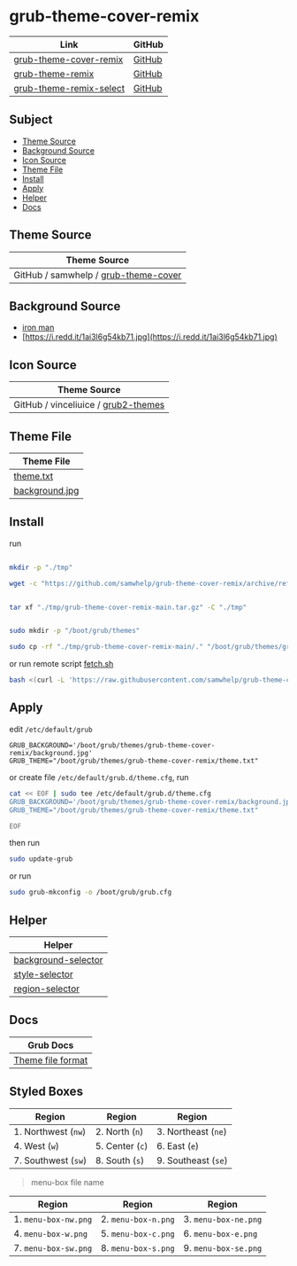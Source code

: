 

# grub-theme-cover-remix

| Link | GitHub |
| ---- | ------ |
| [grub-theme-cover-remix](https://samwhelp.github.io/grub-theme-cover-remix/) | [GitHub](https://github.com/samwhelp/grub-theme-cover-remix) |
| [grub-theme-remix](https://samwhelp.github.io/grub-theme-remix) | [GitHub](https://github.com/samwhelp/grub-theme-remix) |
| [grub-theme-remix-select](https://samwhelp.github.io/grub-theme-remix-select/) | [GitHub](https://github.com/samwhelp/grub-theme-remix-select) |




## Subject

* [Theme Source](#theme-source)
* [Background Source](#background-source)
* [Icon Source](#icon-source)
* [Theme File](#theme-file)
* [Install](#install)
* [Apply](#apply)
* [Helper](#helper)
* [Docs](#docs)




## Theme Source

| Theme Source |
| ------------ |
| GitHub / samwhelp / [grub-theme-cover](https://github.com/samwhelp/grub-theme-cover) |




## Background Source

* [iron man](https://www.reddit.com/r/wallpaper/comments/olengo/3840x2160_iron_man/)
* [https://i.redd.it/1ai3l6g54kb71.jpg](https://i.redd.it/1ai3l6g54kb71.jpg)




## Icon Source

| Theme Source |
| ------------ |
| GitHub / vinceliuice / [grub2-themes](https://github.com/vinceliuice/grub2-themes/tree/master/assets/assets-color/icons-4k) |




## Theme File

| Theme File                       |
| -------------------------------- |
| [theme.txt](theme.txt)           |
| [background.jpg](background.jpg) |




## Install

run

``` sh

mkdir -p "./tmp"

wget -c "https://github.com/samwhelp/grub-theme-cover-remix/archive/refs/heads/main.tar.gz" -O "./tmp/grub-theme-cover-remix-main.tar.gz"


tar xf "./tmp/grub-theme-cover-remix-main.tar.gz" -C "./tmp"


sudo mkdir -p "/boot/grub/themes"

sudo cp -rf "./tmp/grub-theme-cover-remix-main/." "/boot/grub/themes/grub-theme-cover-remix"

```

or run remote script [fetch.sh](https://github.com/samwhelp/grub-theme-cover-remix/blob/main/helper/theme-installer/fetch.sh)

``` sh
bash <(curl -L 'https://raw.githubusercontent.com/samwhelp/grub-theme-cover-remix/main/helper/theme-installer/fetch.sh')
```




## Apply

edit `/etc/default/grub`

```
GRUB_BACKGROUND='/boot/grub/themes/grub-theme-cover-remix/background.jpg'
GRUB_THEME="/boot/grub/themes/grub-theme-cover-remix/theme.txt"
```

or create file `/etc/default/grub.d/theme.cfg`, run

``` sh
cat << EOF | sudo tee /etc/default/grub.d/theme.cfg
GRUB_BACKGROUND='/boot/grub/themes/grub-theme-cover-remix/background.jpg'
GRUB_THEME="/boot/grub/themes/grub-theme-cover-remix/theme.txt"

EOF
```


then run

``` sh
sudo update-grub
```

or run

``` sh
sudo grub-mkconfig -o /boot/grub/grub.cfg
```




## Helper

| Helper |
| ------ |
| [background-selector](helper/background-selector) |
| [style-selector](helper/style-selector) |
| [region-selector](helper/region-selector) |




## Docs

| Grub Docs |
| ---- |
| [Theme file format](https://www.gnu.org/software/grub/manual/grub/html_node/Theme-file-format.html) |




## Styled Boxes

| Region              | Region          | Region              |
| ------------------- | --------------- | ------------------- |
| 1. Northwest (`nw`) | 2. North (`n`)  | 3. Northeast (`ne`) |
| 4. West (`w`)       | 5. Center (`c`) | 6. East (`e`)       |
| 7. Southwest (`sw`) | 8. South (`s`)  | 9. Southeast (`se`) |

> menu-box file name

| Region               | Region              | Region               |
| -------------------- | ------------------- | -------------------- |
| 1. `menu-box-nw.png` | 2. `menu-box-n.png` | 3. `menu-box-ne.png` |
| 4. `menu-box-w.png`  | 5. `menu-box-c.png` | 6. `menu-box-e.png`  |
| 7. `menu-box-sw.png` | 8. `menu-box-s.png` | 9. `menu-box-se.png` |
